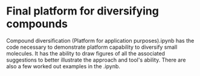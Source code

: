 # Final platform for diversifying compounds

Compound diversification (Platform for application purposes).ipynb has the code necessary to demonstrate platform capability to diversify small molecules. It has the ability to draw figures of all the associated suggestions to better illustrate the approach and tool's ability. There are also a few worked out examples in the .ipynb.
